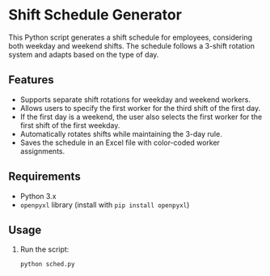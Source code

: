 # Shift Schedule Generator

This Python script generates a shift schedule for employees, considering both weekday and weekend shifts. The schedule follows a 3-shift rotation system and adapts based on the type of day.

## Features
- Supports separate shift rotations for weekday and weekend workers.
- Allows users to specify the first worker for the third shift of the first day.
- If the first day is a weekend, the user also selects the first worker for the first shift of the first weekday.
- Automatically rotates shifts while maintaining the 3-day rule.
- Saves the schedule in an Excel file with color-coded worker assignments.

## Requirements
- Python 3.x
- `openpyxl` library (install with `pip install openpyxl`)

## Usage
1. Run the script:
   ```sh
   python sched.py
